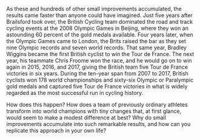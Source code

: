 As these and hundreds of other small improvements accumulated,
the results came faster than anyone could have imagined.
Just five years after Brailsford took over, the British Cycling team
dominated the road and track cycling events at the 2008 Olympic
Games in Beijing, where they won an astounding 60 percent of the
gold medals available. Four years later, when the Olympic Games
came to London, the Brits raised the bar as they set nine Olympic
records and seven world records.
That same year, Bradley Wiggins became the first British cyclist to
win the Tour de France. The next year, his teammate Chris Froome
won the race, and he would go on to win again in 2015, 2016, and
2017, giving the British team five Tour de France victories in six years.
During the ten-year span from 2007 to 2017, British cyclists won
178 world championships and sixty-six Olympic or Paralympic gold
medals and captured five Tour de France victories in what is widely
regarded as the most successful run in cycling history.

How does this happen? How does a team of previously ordinary
athletes transform into world champions with tiny changes that, at
first glance, would seem to make a modest difference at best? Why do
small improvements accumulate into such remarkable results, and
how can you replicate this approach in your own life?